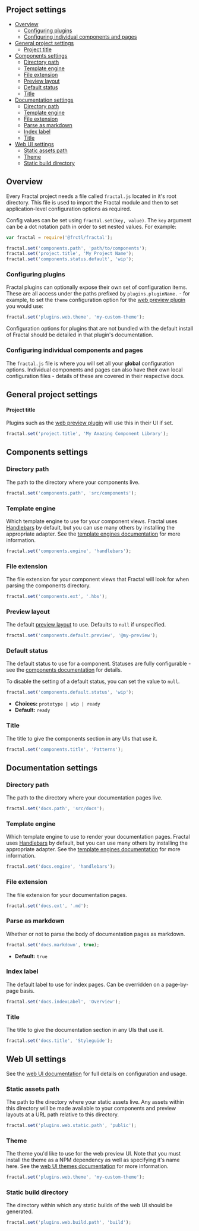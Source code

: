## Project settings

<!-- START doctoc generated TOC please keep comment here to allow auto update -->
<!-- DON'T EDIT THIS SECTION, INSTEAD RE-RUN doctoc TO UPDATE -->


- [Overview](#overview)
  - [Configuring plugins](#configuring-plugins)
  - [Configuring individual components and pages](#configuring-individual-components-and-pages)
- [General project settings](#general-project-settings)
    - [Project title](#project-title)
- [Components settings](#components-settings)
  - [Directory path](#directory-path)
  - [Template engine](#template-engine)
  - [File extension](#file-extension)
  - [Preview layout](#preview-layout)
  - [Default status](#default-status)
  - [Title](#title)
- [Documentation settings](#documentation-settings)
  - [Directory path](#directory-path-1)
  - [Template engine](#template-engine-1)
  - [File extension](#file-extension-1)
  - [Parse as markdown](#parse-as-markdown)
  - [Index label](#index-label)
  - [Title](#title-1)
- [Web UI settings](#web-ui-settings)
  - [Static assets path](#static-assets-path)
  - [Theme](#theme)
  - [Static build directory](#static-build-directory)

<!-- END doctoc generated TOC please keep comment here to allow auto update -->

## Overview

Every Fractal project needs a file called `fractal.js` located in it's root directory. This file is used to import the Fractal module and then to set application-level configuration options as required.

Config values can be set using `fractal.set(key, value)`. The `key` argument can be a dot notation path in order to set nested values. For example:

```js
var fractal = require('@frctl/fractal');

fractal.set('components.path', 'path/to/components');
fractal.set('project.title', 'My Project Name');
fractal.set('components.status.default', 'wip');
```
### Configuring plugins

Fractal plugins can optionally expose their own set of configuration items. These are all access under the paths prefixed by `plugins.pluginName.` - for example, to set the `theme` configuration option for the [web preview plugin](https://github.com/frctl/web-plugin) you would use:

```js
fractal.set('plugins.web.theme', 'my-custom-theme');
```

Configuration options for plugins that are not bundled with the default install of Fractal should be detailed in that plugin's documentation.

### Configuring individual components and pages

The `fractal.js` file is where you will set all your **global** configuration options. Individual components and pages can also have their own local configuration files - details of these are covered in their respective docs.

## General project settings

#### Project title

Plugins such as the [web preview plugin](https://github.com/frctl/web-plugin) will use this in their UI if set.

```js
fractal.set('project.title', 'My Amazing Component Library');
```

## Components settings

### Directory path

The path to the directory where your components live.

```js
fractal.set('components.path', 'src/components');
```

### Template engine

Which template engine to use for your component views. Fractal uses [Handlebars](http://handlebarsjs.com) by default, but you can use many others by installing the appropriate adapter. See the [template engines documentation](/docs/engines/overview.md) for more information.

```js
fractal.set('components.engine', 'handlebars');
```

### File extension

The file extension for your component views that Fractal will look for when parsing the components directory.

```js
fractal.set('components.ext', '.hbs');
```

### Preview layout

The default [preview layout](/docs/components/layouts.md) to use. Defaults to `null` if unspecified.

```js
fractal.set('components.default.preview', '@my-preview');
```

### Default status

The default status to use for a component. Statuses are fully configurable - see the [components documentation](/docs/components/statuses.md) for details.

To disable the setting of a default status, you can set the value to `null`.

```js
fractal.set('components.default.status', 'wip');
```
* **Choices:** `prototype | wip | ready`
* **Default:** `ready`

### Title

The title to give the components section in any UIs that use it.

```js
fractal.set('components.title', 'Patterns');
```

## Documentation settings

### Directory path

The path to the directory where your documentation pages live.

```js
fractal.set('docs.path', 'src/docs');
```
### Template engine

Which template engine to use to render your documentation pages. Fractal uses [Handlebars](http://handlebarsjs.com) by default, but you can use many others by installing the appropriate adapter. See the [template engines documentation](/docs/engines/overview.md) for more information.

```js
fractal.set('docs.engine', 'handlebars');
```

### File extension

The file extension for your documentation pages.

```js
fractal.set('docs.ext', '.md');
```

### Parse as markdown

Whether or not to parse the body of documentation pages as markdown.

```js
fractal.set('docs.markdown', true);
```
* **Default:** `true`

### Index label

The default label to use for index pages. Can be overridden on a page-by-page basis.

```js
fractal.set('docs.indexLabel', 'Overview');
```

### Title

The title to give the documentation section in any UIs that use it.

```js
fractal.set('docs.title', 'Styleguide');
```

## Web UI settings

See the [web UI documentation](/docs/web/overview.md) for full details on configuration and usage.

### Static assets path

The path to the directory where your static assets live. Any assets within this directory will be made available to your components and preview layouts at a URL path relative to this directory.

```js
fractal.set('plugins.web.static.path', 'public');
```
### Theme

The theme you'd like to use for the web preview UI. Note that you must install the theme as a NPM dependency as well as specifying it's name here. See the [web UI themes documentation](/docs/web/themes.md) for more information.

```js
fractal.set('plugins.web.theme', 'my-custom-theme');
```

### Static build directory

The directory within which any static builds of the web UI should be generated.

```js
fractal.set('plugins.web.build.path', 'build');
```
